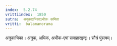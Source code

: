 ```yaml
---
index:  5.2.74
vrittiindex:  1850
sutra:  अनुकाऽभिकाऽभीकः कमिता
vritti:  balamanorama 
---
```


अनुकाभिका। अनुक, अभिक, अभीक-एषां समाहारद्वन्द्वः। सौत्रं पुंस्त्वम्। 

